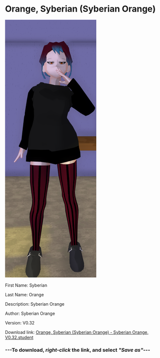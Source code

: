 # Orange, Syberian (Syberian Orange)

<img src = "https://raw.githubusercontent.com/Arbiter1223/Daigaku-Gurashi-Custom-Students/master/Students/Files/Orange%2C%20Syberian%20(Syberian%20Orange).png">

First Name: Syberian

Last Name: Orange

Description: Syberian Orange

Author: Syberian Orange

Version: V0.32

Download link: <a href="https://raw.githubusercontent.com/Arbiter1223/Daigaku-Gurashi-Custom-Students/master/Students/Files/Orange%2C%20Syberian%20(Syberian%20Orange)%20-%20Syberian%20Orange%2C%20V0.32.student">Orange, Syberian (Syberian Orange) - Syberian Orange, V0.32.student</a>

### ---**To download, _right-click_ the link, and select _"Save as"_**---

